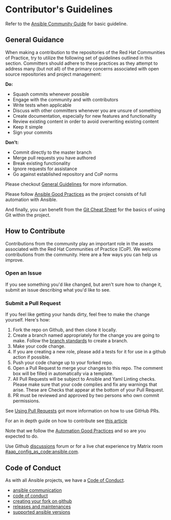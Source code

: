 # Contributor's Guidelines

Refer to the [Ansible Community Guide](https://docs.ansible.com/ansible/devel/community/index.html) for basic guideline.

## General Guidance
When making a contribution to the repositories of the Red Hat Communities of Practice, try to utilize the following set of guidelines outlined in this section. Committers should adhere to these practices as they attempt to address many (but not all) of the primary concerns associated with open source repositories and project management:

**Do:**

- Squash commits whenever possible
- Engage with the community and with contributors
- Write tests when applicable
- Discuss with other committers whenever you are unsure of something
- Create documentation, especially for new features and functionality
- Review existing content in order to avoid overwriting existing content
- Keep it simple
- Sign your commits

**Don’t:**

- Commit directly to the master branch
- Merge pull requests you have authored
- Break existing functionality
- Ignore requests for assistance
- Go against established repository and CoP norms

Please checkout [General Guidelines](../docs/general_guidelines.md) for more information.

Please follow [Ansible Good Practices](../docs/ansible_practices.md) as the project consists of full automation with Ansible.

And finally, you can benefit from the [Git Cheat Sheet](../docs/git_cheat_sheet.md) for the basics of using Git within the project.

## How to Contribute

Contributions from the community play an important role in the assets associated with the Red Hat Communities of Practice (CoP). We welcome contributions from the community. Here are a few ways you can help us improve.

### Open an Issue

If you see something you'd like changed, but aren't sure how to change it, submit an issue describing what you'd like to see.

### Submit a Pull Request

If you feel like getting your hands dirty, feel free to make the change yourself. Here's how:

1. Fork the repo on Github, and then clone it locally.
2. Create a branch named appropriately for the change you are going to make. Follow the [branch standards](../docs/branch_standards.md) to create a branch.
3. Make your code change.
4. If you are creating a new role, please add a tests for it for use in a github action if possible.
5. Push your code change up to your forked repo.
6. Open a Pull Request to merge your changes to this repo. The comment box will be filled in automatically via a template.
7. All Pull Requests will be subject to Ansible and Yaml Linting checks. Please make sure that your code complies and fix any warnings that arise. These are Checks that appear at the bottom of your Pull Request.
8. PR must be reviewed and approved by two persons who own commit permissions.


See [Using Pull Requests](https://help.github.com/articles/using-pull-requests/) got more information on how to use GitHub PRs.

For an in depth guide on how to contribute see [this article](https://opensource.com/article/19/7/create-pull-request-github)

Note that we follow the [Automation Good Practices](https://redhat-cop.github.io/automation-good-practices) and so are you expected to do.

Use Github [discussions](https://github.com/redhat-cop/rhis-code/discussions) forum or for a live chat experience try
Matrix room [#aap_config_as_code:ansible.com](https://matrix.to/#/#aap_config_as_code:ansible.com).

## Code of Conduct

As with all Ansible projects, we have a [Code of Conduct](./CODE_OF_CONDUCT.md).

- [ansible communication](https://docs.ansible.com/ansible/latest/community/communication.html)
- [code of conduct](https://docs.ansible.com/ansible/latest/community/code_of_conduct.html)
- [creating your fork on github](https://guides.github.com/activities/forking/)
- [releases and maintenances](https://docs.ansible.com/ansible-core/devel/reference_appendices/release_and_maintenance.)
- [supported ansible versions](https://docs.ansible.com/ansible-core/devel/reference_appendices/release_and_maintenance.html#ansible-core-release-cycle)
